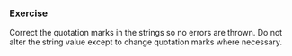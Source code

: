 <!--{ ids:[128], language:'JavaScript', type:'workshop', order: 4, name:'Strings', description:'Strings are text enclosed in quotation marks' } -->

### Exercise

Correct the quotation marks in the strings so no errors are thrown. Do not alter the string value except to change quotation marks where necessary.
